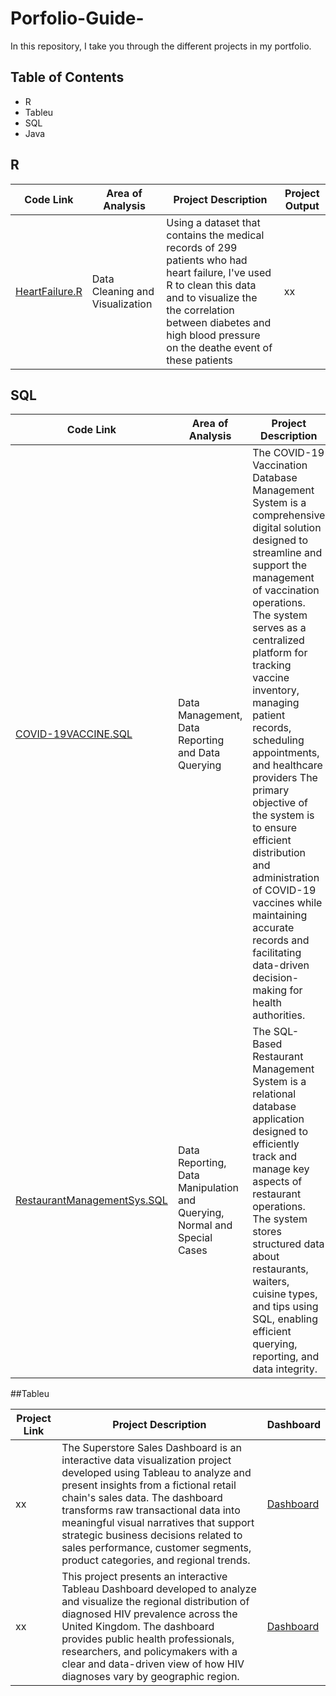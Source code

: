 # Porfolio-Guide-
In this repository, I take you through the different projects in my portfolio.

## Table of Contents

<ul> 
<li> R </li>
<li> Tableu </li>
<li> SQL </li>
<li> Java </li> 
</ul>

## R

| Code Link | Area of Analysis | Project Description | Project Output |
| --------- | ---------------- | ------------------- | -------------------- |
| [HeartFailure.R](https://github.com/afgai/R-projects/blob/main/HeartFailure.R) | Data Cleaning and Visualization |  Using a dataset that contains the medical records of 299 patients  who had heart failure, I've used R to clean this data and to visualize the the correlation between diabetes and high blood pressure on the deathe event of these patients | xx |

## SQL 
| Code Link | Area of Analysis | Project Description | Project Output |
| --------- | ---------------- | ------------------- | -------------------- |
| [COVID-19VACCINE.SQL](https://github.com/afgai/SQL-Projects/blob/main/COV-19VACCINE.sql) | Data Management, Data Reporting and Data Querying | The COVID-19 Vaccination Database Management System is a comprehensive digital solution designed to streamline and support the management of vaccination operations. The system serves as a centralized platform for tracking vaccine inventory, managing patient records, scheduling appointments, and healthcare providers The primary objective of the system is to ensure efficient distribution and administration of COVID-19 vaccines while maintaining accurate records and facilitating data-driven decision-making for health authorities. | [COVID-19 Query Ouput and Detailed Project Requirements](https://github.com/afgai/SQL-Projects/blob/main/Covid-19%20Project%20Deliverable%204.pdf) |
| [RestaurantManagementSys.SQL](https://github.com/afgai/SQL-Projects/blob/main/RestaurantManagement%20System.SQL) | Data Reporting, Data Manipulation and Querying, Normal and Special Cases | The SQL-Based Restaurant Management System is a relational database application designed to efficiently track and manage key aspects of restaurant operations. The system stores structured data about restaurants, waiters, cuisine types, and tips using SQL, enabling efficient querying, reporting, and data integrity. | [Resturant Management System Query Output](https://github.com/afgai/SQL-Projects/blob/main/Restaurant%20Management%20System.pdf) | 

##Tableu

| Project Link | Project Description | Dashboard |
| ------------ | ------------------- | --------- |
| xx           |  The Superstore Sales Dashboard is an interactive data visualization project developed using Tableau to analyze and present insights from a fictional retail chain's sales data. The dashboard transforms raw transactional data into meaningful visual narratives that support strategic business decisions related to sales performance, customer segments, product categories, and regional trends. | [Dashboard](https://public.tableau.com/app/profile/aji.fatou.gai/viz/SuperstoreSalesData_17479007122100/Dashboard1) |
| xx           | This project presents an interactive Tableau Dashboard developed to analyze and visualize the regional distribution of diagnosed HIV prevalence across the United Kingdom. The dashboard provides public health professionals, researchers, and policymakers with a clear and data-driven view of how HIV diagnoses vary by geographic region. | [Dashboard](https://public.tableau.com/app/profile/aji.fatou.gai/viz/HIVDiagnosedPrevalenceintheUK/Dashboard1) |

##
